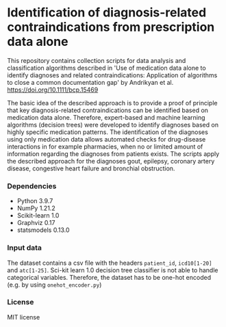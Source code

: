 # Identification of diagnosis-related contraindications from prescription data alone

This repository contains collection scripts for data analysis and classification algorithms described in 'Use of medication data alone to identify diagnoses and related contraindications: Application of algorithms to close a common documentation gap' by Andrikyan et al.
https://doi.org/10.1111/bcp.15469

The basic idea of the described approach is to provide a proof of principle that key diagnosis-related contraindications can be identified based on medication data alone.
Therefore, expert-based and machine learning algorithms (decision trees) were developed to identify diagnoses based on highly specific medication patterns. The identification of the diagnoses using only medication data allows automated checks for drug-disease interactions in for example pharmacies, when no or limited amount of information regarding the diagnoses from patients exists.
The scripts apply the described approach for the diagnoses gout, epilepsy, coronary artery disease, congestive heart failure and bronchial obstruction.

### Dependencies
* Python 3.9.7
* NumPy 1.21.2
* Scikit-learn 1.0
* Graphviz 0.17
* statsmodels 0.13.0

### Input data
The dataset contains a csv file with the headers `patient_id`, `icd10[1-20]` and `atc[1-25]`.
Sci-kit learn 1.0 decision tree classifier is not able to handle categorical variables.
Therefore, the dataset has to be one-hot encoded (e.g. by using `onehot_encoder.py`)

### License
MIT license